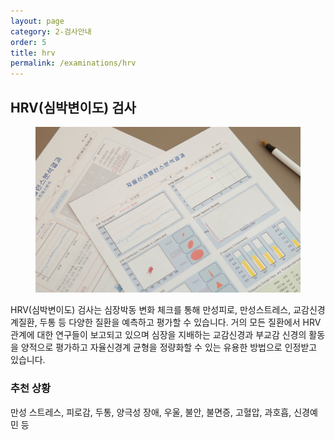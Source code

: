```yaml
---
layout: page
category: 2-검사안내
order: 5
title: hrv
permalink: /examinations/hrv
---
```


<h2 class="content-heading">
  <strong>HRV(심박변이도) 검사</strong>
</h2>

<figure>
  <img src="/assets/20190623110547.jpg" alt="">
</figure>

<p>HRV(심박변이도) 검사는 심장박동 변화 체크를 통해 만성피로, 만성스트레스, 교감신경계질환, 두통 등 다양한 질환을 예측하고 평가할 수 있습니다. 거의 모든 질환에서 HRV 관계에 대한 연구들이 보고되고 있으며 심장을 지배하는 교감신경과 부교감 신경의 활동을 양적으로 평가하고 자율신경계 균형을 정량화할 수 있는 유용한 방법으로 인정받고 있습니다.</p>

<div class="content-definition">
  <h3>추천 상황</h3>
  <p>만성 스트레스, 피로감, 두통, 양극성 장애, 우울, 불안, 불면증, 고혈압, 과호흡, 신경예민 등</p>
</div>

